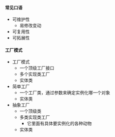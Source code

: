 #### 常见口语

* 可维护性
  * 易修改变动
* 可复用性
* 可拓展性

#### 工厂模式​ 

* 工厂模式
  * 一个顶级工厂接口
  * 多个实现类工厂
  * 实体类
* 简单工厂
  * 一个工厂类，通过参数来确定实例化哪一个对象
  * 实体类
* 抽象工厂
  * 一个顶级类
  * 多类实现类工厂
    * 它里面有具体要实例化的各种动物
  * 实体类

